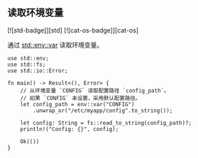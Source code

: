 ## 读取环境变量

<!--
> [os/external/read-env-variable.md](https://github.com/rust-lang-nursery/rust-cookbook/blob/master/src/os/external/read-env-variable.md)
> <br />
> commit bba147f18531934c904b1c5afaed3e6550b1c1c0 - 2020.06.14
-->

[![std-badge]][std] [![cat-os-badge]][cat-os]

通过 [std::env::var] 读取环境变量。

```rust,edition2018,no_run
use std::env;
use std::fs;
use std::io::Error;

fn main() -> Result<(), Error> {
    // 从环境变量 `CONFIG` 读取配置路径 `config_path`。
    // 如果 `CONFIG` 未设置，采用默认配置路径。
    let config_path = env::var("CONFIG")
        .unwrap_or("/etc/myapp/config".to_string());

    let config: String = fs::read_to_string(config_path)?;
    println!("Config: {}", config);

    Ok(())
}
```

[std::env::var]: https://doc.rust-lang.org/std/env/fn.var.html
